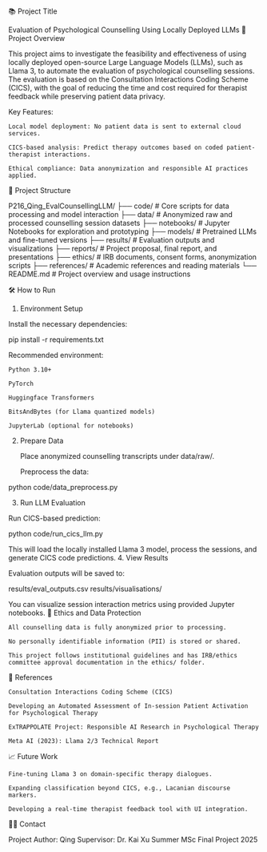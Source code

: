 📚 Project Title

Evaluation of Psychological Counselling Using Locally Deployed LLMs
🧠 Project Overview

This project aims to investigate the feasibility and effectiveness of using locally deployed open-source Large Language Models (LLMs), such as Llama 3, to automate the evaluation of psychological counselling sessions.
The evaluation is based on the Consultation Interactions Coding Scheme (CICS), with the goal of reducing the time and cost required for therapist feedback while preserving patient data privacy.

Key Features:

    Local model deployment: No patient data is sent to external cloud services.

    CICS-based analysis: Predict therapy outcomes based on coded patient-therapist interactions.

    Ethical compliance: Data anonymization and responsible AI practices applied.

📂 Project Structure

P216_Qing_EvalCounsellingLLM/
├── code/              # Core scripts for data processing and model interaction
├── data/              # Anonymized raw and processed counselling session datasets
├── notebooks/         # Jupyter Notebooks for exploration and prototyping
├── models/            # Pretrained LLMs and fine-tuned versions
├── results/           # Evaluation outputs and visualizations
├── reports/           # Project proposal, final report, and presentations
├── ethics/            # IRB documents, consent forms, anonymization scripts
├── references/        # Academic references and reading materials
└── README.md          # Project overview and usage instructions

🛠️ How to Run
1. Environment Setup

Install the necessary dependencies:

pip install -r requirements.txt

Recommended environment:

    Python 3.10+

    PyTorch

    Huggingface Transformers

    BitsAndBytes (for Llama quantized models)

    JupyterLab (optional for notebooks)

2. Prepare Data

    Place anonymized counselling transcripts under data/raw/.

    Preprocess the data:

python code/data_preprocess.py

3. Run LLM Evaluation

Run CICS-based prediction:

python code/run_cics_llm.py

This will load the locally installed Llama 3 model, process the sessions, and generate CICS code predictions.
4. View Results

Evaluation outputs will be saved to:

results/eval_outputs.csv
results/visualisations/

You can visualize session interaction metrics using provided Jupyter notebooks.
🔐 Ethics and Data Protection

    All counselling data is fully anonymized prior to processing.

    No personally identifiable information (PII) is stored or shared.

    This project follows institutional guidelines and has IRB/ethics committee approval documentation in the ethics/ folder.

📑 References

    Consultation Interactions Coding Scheme (CICS)

    Developing an Automated Assessment of In-session Patient Activation for Psychological Therapy

    ExTRAPPOLATE Project: Responsible AI Research in Psychological Therapy

    Meta AI (2023): Llama 2/3 Technical Report

📈 Future Work

    Fine-tuning Llama 3 on domain-specific therapy dialogues.

    Expanding classification beyond CICS, e.g., Lacanian discourse markers.

    Developing a real-time therapist feedback tool with UI integration.

🧑‍💻 Contact

Project Author: Qing
Supervisor: Dr. Kai Xu
Summer MSc Final Project 2025
